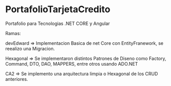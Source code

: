 # PortafolioTarjetaCredito
Portafolio para Tecnologias .NET CORE y Angular


Ramas:

devEdward => Implementacion Basica de net Core con EntityFranework, se reealizo una Migracion.

Hexagonal => Se implementaron distintos Patrones de Diseno como Factory, Command, DTO, DAO, MAPPERS, entre otros usando ADO.NET

CA2 => Se implemento una arquitectura limpia o Hexagonal de los CRUD anteriores.
